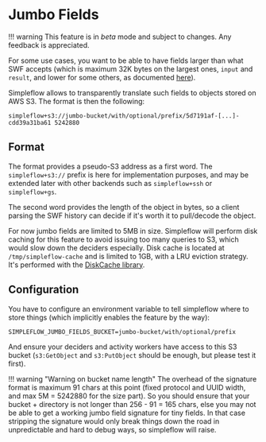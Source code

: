 Jumbo Fields
============

!!! warning
    This feature is in _beta_ mode and subject to changes. Any feedback is appreciated.

For some use cases, you want to be able to have fields larger than what SWF accepts
(which is maximum 32K bytes on the largest ones, `input` and `result`, and lower for
some others, as documented [here](http://docs.aws.amazon.com/amazonswf/latest/developerguide/swf-dg-limits.html)).

Simpleflow allows to transparently translate such fields to objects stored on AWS
S3. The format is then the following:

    simpleflow+s3://jumbo-bucket/with/optional/prefix/5d7191af-[...]-cdd39a31ba61 5242880


Format
------

The format provides a pseudo-S3 address as a first word. The `simpleflow+s3://`
prefix is here for implementation purposes, and may be extended later with other
backends such as `simpleflow+ssh` or `simpleflow+gs`.

The second word provides the length of the object in bytes, so a client parsing
the SWF history can decide if it's worth it to pull/decode the object.

For now jumbo fields are limited to 5MB in size. Simpleflow will perform disk caching
for this feature to avoid issuing too many queries to S3, which would slow down
the deciders especially. Disk cache is located at `/tmp/simpleflow-cache` and is
limited to 1GB, with a LRU eviction strategy. It's performed with the
[DiskCache library](http://www.grantjenks.com/docs/diskcache/).


Configuration
-------------

You have to configure an environment variable to tell simpleflow where to store
things (which implicitly enables the feature by the way):

    SIMPLEFLOW_JUMBO_FIELDS_BUCKET=jumbo-bucket/with/optional/prefix

And ensure your deciders and activity workers have access to this S3 bucket (`s3:GetObject` and
`s3:PutObject` should be enough, but please test it first).

!!! warning "Warning on bucket name length"
    The overhead of the signature format is maximum 91 chars at this point (fixed protocol
    and UUID width, and max 5M = 5242880 for the size part). So you should ensure
    that your bucket + directory is not longer than 256 - 91 = 165 chars, else
    you may not be able to get a working jumbo field signature for tiny fields.
    In that case stripping the signature would only break things down the road
    in unpredictable and hard to debug ways, so simpleflow will raise.
